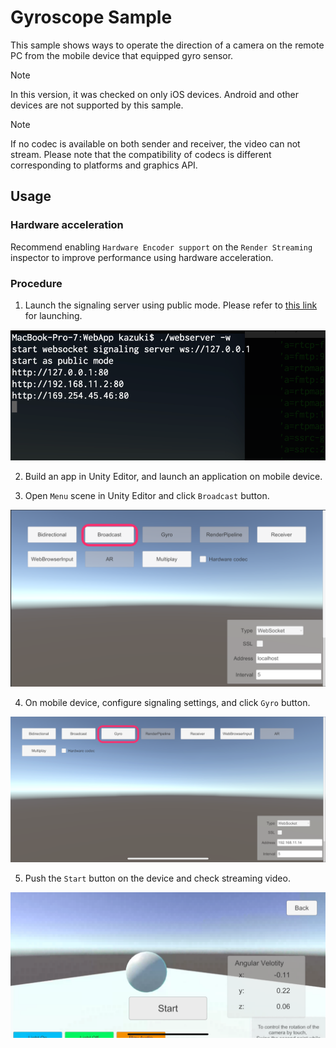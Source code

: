 # Gyroscope Sample

This sample shows ways to operate the direction of a camera on the remote PC from the mobile device that equipped gyro sensor.

> [!NOTE]
> In this version, it was checked on only iOS devices. Android and other devices are not supported by this sample.

> [!NOTE]
> If no codec is available on both sender and receiver, the video can not stream. Please note that the compatibility of codecs is different corresponding to platforms and graphics API.

## Usage

### Hardware acceleration 

Recommend enabling `Hardware Encoder support` on the `Render Streaming` inspector to improve performance using hardware acceleration.

### Procedure

1) Launch the signaling server using public mode. Please refer to [this link](webapp.md) for launching.

![Launch web server](images/launch_webserver_public_mode.png)

2) Build an app in Unity Editor, and launch an application on mobile device.

3) Open `Menu` scene in Unity Editor and click `Broadcast` button.

![Open Broadcast scene](images/open_broadcast_scene.png)

4) On mobile device, configure signaling settings, and click `Gyro` button.

![Open Gyro scene](images/open_gyro_scene.png)

5) Push the `Start` button on the device and check streaming video.

![Play Gyro sample](images/play_sample_gyro.png)
